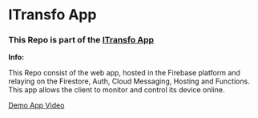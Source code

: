 # ITransfo App
### This Repo is part of the [ITransfo App](https://itransfo.tk/)
**Info:**

This Repo consist of the web app, hosted in the Firebase platform and relaying on the Firestore, Auth, Cloud Messaging, Hosting and Functions. This app allows the client to monitor and control its device online.


[Demo App Video](https://drive.google.com/open?id=1HwdFQSNAfFS2g_TZxx7B8d_WsV2gGv0v)
